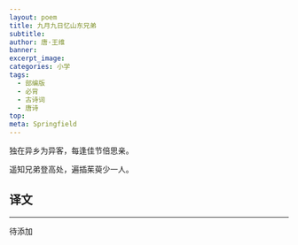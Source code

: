 ```yaml
---
layout: poem
title: 九月九日忆山东兄弟
subtitle: 
author: 唐·王维
banner: 
excerpt_image: 
categories: 小学
tags:
  - 部编版
  - 必背
  - 古诗词
  - 唐诗
top: 
meta: Springfield
---
```


独在异乡为异客，每逢佳节倍思亲。

遥知兄弟登高处，遍插茱萸少一人。


## 译文

---

待添加